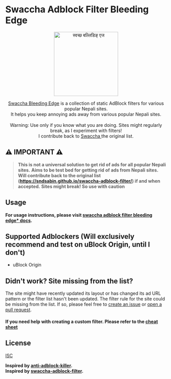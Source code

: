# Swaccha Adblock Filter Bleeding Edge

<div align="center">
<img width="200" src="docs/images/logo.png" alt="स्वच्छ बल्लिडिङ् एज">
<p>
            <a href="https://mohana-codes.github.io/swaccha-adblock-filter-bleeding-edge/" target="_blank" rel="noreferrer noopener">Swaccha Bleeding Edge</a> is a collection of static AdBlock filters for various popular Nepali sites.<br/> It helps you keep
            annoying
            ads away from various popular Nepali sites.<br/>
<br/>Warning: Use only if you know what you are doing. Sites might regularly break, as I experiment with filters!<br/>
I contribute back to <a href="https://github.com/sndsabin/swaccha-adblock-filter" target="_blank" rel="noreferrer noopener">Swaccha </a> the original list. 
</div>

## ⚠ IMPORTANT ⚠

> **This is not a universal solution to get rid of ads for all popular Nepali sites.**
> **Aims to be test bed for getting rid of ads from Nepali sites.**
> **Will contribute back to the original list (https://sndsabin.github.io/swaccha-adblock-filter/) if and when accepted.**
> **Sites might break! So use with caution**

## Usage

**For usage instructions, please visit [swaccha adblock filter bleeding edge* docs](https://mohana-codes.github.io/swaccha-adblock-filter-bleeding-edge/).**

## Supported Adblockers (Will exclusively recommend and test on uBlock Origin, until I don't) 

- uBlock Origin

## Didn't work? Site missing from the list?

The site might have recently updated its layout or has changed its ad URL pattern or the filter list hasn't been updated. The filter rule for the site could be missing from the list. If so, please feel free to [create an issue](https://github.com/mohana-codes/swaccha-adblock-filter-bleeding-edge/issues/new) or [open a pull request](https://github.com/mohana-codes/swaccha-adblock-filter-bleeding-edge/pulls).

#### If you need help with creating a custom filter. Please refer to the [cheat sheet](https://adblockplus.org/filter-cheatsheet)

## License

[ISC](LICENSE)

**Inspired by [anti-adblock-killer](https://github.com/reek/anti-adblock-killer).**\
**Inspired by [swaccha-adblock-filter](https://github.com/sndsabin/swaccha-adblock-filter).**

